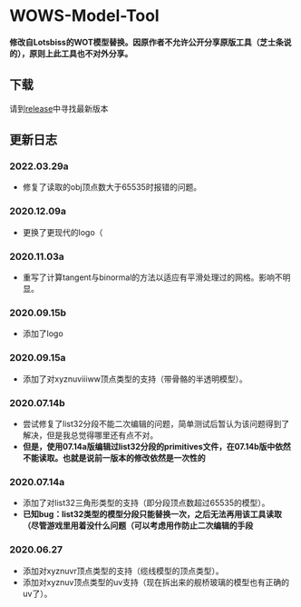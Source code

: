 # WOWS-Model-Tool

**修改自Lotsbiss的WOT模型替换。因原作者不允许公开分享原版工具（芝士条说的），原则上此工具也不对外分享。**

## 下载
请到[release](https://github.com/SEA-group/WoT-Model-Tool-WoWS-Refit/releases)中寻找最新版本

## 更新日志

### 2022.03.29a
* 修复了读取的obj顶点数大于65535时报错的问题。

### 2020.12.09a
* 更换了更现代的logo（

### 2020.11.03a
* 重写了计算tangent与binormal的方法以适应有平滑处理过的网格。影响不明显。

### 2020.09.15b
* 添加了logo

### 2020.09.15a
* 添加了对xyznuviiiww顶点类型的支持（带骨骼的半透明模型）。

### 2020.07.14b
* 尝试修复了list32分段不能二次编辑的问题，简单测试后暂认为该问题得到了解决，但是我总觉得哪里还有点不对。
* **但是，使用07.14a版编辑过list32分段的primitives文件，在07.14b版中依然不能读取。也就是说前一版本的修改依然是一次性的**

### 2020.07.14a
* 添加了对list32三角形类型的支持（即分段顶点数超过65535的模型）。
* **已知bug：list32类型的模型分段只能替换一次，之后无法再用该工具读取（尽管游戏里用着没什么问题（可以考虑用作防止二次编辑的手段**

### 2020.06.27
* 添加对xyznuvr顶点类型的支持（缆线模型的顶点类型）。
* 添加对xyznuv顶点类型的uv支持（现在拆出来的舰桥玻璃的模型也有正确的uv了）。
